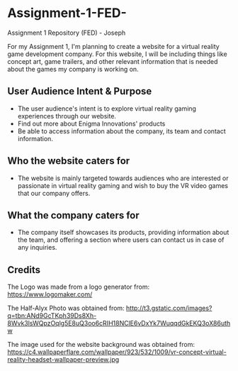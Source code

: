 # Assignment-1-FED-
Assignment 1 Repository (FED) - Joseph

For my Assignment 1, I'm planning to create a website for a virtual reality game development company. For this website, I will be including things like concept art, game trailers, and other relevant information that is needed about the games my company is working on. 

User Audience Intent & Purpose
-----------------------------
- The user audience's intent is to explore virtual reality gaming experiences through our website.
- Find out more about Enigma Innovations' products
- Be able to access information about the company, its team and contact information.

Who the website caters for
-----------------------------
- The website is mainly targeted towards audiences who are interested or passionate in virtual reality gaming and wish to buy the VR video games that our company offers.

What the company caters for
-----------------------------
- The company itself showcases its products, providing information about the team, and offering a section where users can contact us in case of any inquiries.

Credits
-----------------------------
The Logo was made from a logo generator from: https://www.logomaker.com/

The Half-Alyx Photo was obtained from: http://t3.gstatic.com/images?q=tbn:ANd9GcTKph39Ds8Xh-8Wvk3lsWQpzOqlg5E8uQ3oo6cRIH18NClE6vDxYk7WuqqdGkEKQ3oX86uthw

The image used for the website background was obtained from: https://c4.wallpaperflare.com/wallpaper/923/532/1009/vr-concept-virtual-reality-headset-wallpaper-preview.jpg






